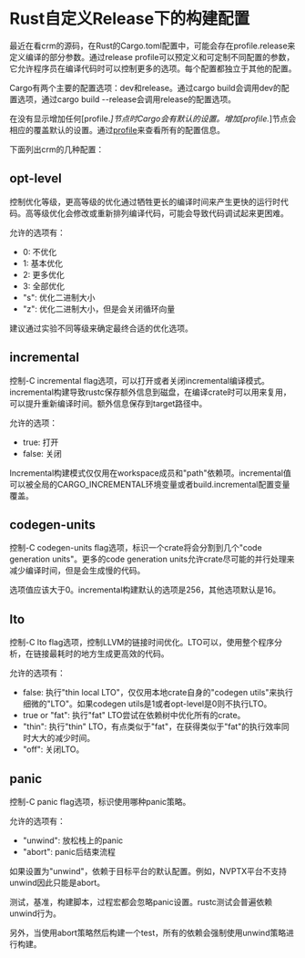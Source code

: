 # Rust自定义Release下的构建配置

最近在看crm的源码，在Rust的Cargo.toml配置中，可能会存在profile.release来定义编译的部分参数。通过release profile可以预定义和可定制不同配置的参数，它允许程序员在编译代码时可以控制更多的选项。每个配置都独立于其他的配置。

Cargo有两个主要的配置选项：dev和release。通过cargo build会调用dev的配置选项，通过cargo build --release会调用release的配置选项。

在没有显示增加任何[profile.*]节点时Cargo会有默认的设置。增加[profile.*]节点会相应的覆盖默认的设置。通过[profile](https://doc.rust-lang.org/cargo/reference/profiles.html)来查看所有的配置信息。

下面列出crm的几种配置：

## opt-level

控制优化等级，更高等级的优化通过牺牲更长的编译时间来产生更快的运行时代码。高等级优化会修改或重新排列编译代码，可能会导致代码调试起来更困难。

允许的选项有：

- 0: 不优化
- 1: 基本优化
- 2: 更多优化
- 3: 全部优化
- "s": 优化二进制大小
- "z": 优化二进制大小，但是会关闭循环向量

建议通过实验不同等级来确定最终合适的优化选项。

## incremental

控制-C incremental flag选项，可以打开或者关闭incremental编译模式。incremental构建导致rustc保存额外信息到磁盘，在编译crate时可以用来复用，可以提升重新编译时间。额外信息保存到target路径中。

允许的选项：

- true: 打开
- false: 关闭

Incremental构建模式仅仅用在workspace成员和"path"依赖项。incremental值可以被全局的CARGO_INCREMENTAL环境变量或者build.incremental配置变量覆盖。

## codegen-units

控制-C codegen-units flag选项，标识一个crate将会分割到几个"code generation units"。更多的code generation units允许crate尽可能的并行处理来减少编译时间，但是会生成慢的代码。

选项值应该大于0。incremental构建默认的选项是256，其他选项默认是16。

## lto

控制-C lto flag选项，控制LLVM的链接时间优化。LTO可以，使用整个程序分析，在链接最耗时的地方生成更高效的代码。

允许的选项有：

- false: 执行"thin local LTO"，仅仅用本地crate自身的"codegen utils"来执行细微的"LTO"。如果codegen utils是1或者opt-level是0则不执行LTO。
- true or "fat": 执行"fat" LTO尝试在依赖树中优化所有的crate。
- "thin": 执行"thin" LTO，有点类似于"fat"，在获得类似于"fat"的执行效率同时大大的减少时间。
- "off": 关闭LTO。

## panic

控制-C panic flag选项，标识使用哪种panic策略。

允许的选项有：

- "unwind": 放松栈上的panic
- "abort": panic后结束流程

如果设置为"unwind"，依赖于目标平台的默认配置。例如，NVPTX平台不支持unwind因此只能是abort。

测试，基准，构建脚本，过程宏都会忽略panic设置。rustc测试会普遍依赖unwind行为。

另外，当使用abort策略然后构建一个test，所有的依赖会强制使用unwind策略进行构建。
